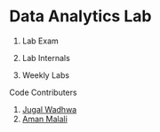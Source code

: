 # Data Analytics Lab

1. Lab Exam

2. Lab Internals

3. Weekly Labs

Code Contributers 
1. [Jugal Wadhwa](https://github.com/jugalw13)
2. [Aman Malali](https://github.com/amanmalali)
